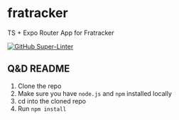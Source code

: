 # fratracker
TS + Expo Router App for Fratracker

[![GitHub Super-Linter](https://github.com/neilsong/fratracker/actions/workflows/<WORKFLOW_FILE_NAME>/badge.svg)](https://github.com/marketplace/actions/super-linter)

## Q&D README

1. Clone the repo
2. Make sure you have `node.js` and `npm` installed locally
3. cd into the cloned repo
4. Run `npm install`

